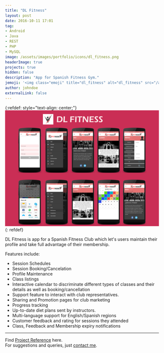 ```yaml
---
title: "DL Fitness"
layout: post
date: 2016-10-11 17:01
tag: 
- Android
- Java
- REST
- PHP
- MySQL
image: /assets/images/portfolio/icons/dl_fitness.png
headerImage: true
projects: true
hidden: false
description: "App for Spanish Fitness Gym."
jemoji: '<img class="emoji" title="dl_fitness" alt="dl_fitness" src="/assets/images/portfolio/icons/dl_fitness.png" height="20" width="20" align="absmiddle">'
author: johndoe
externalLink: false
---
```


{:refdef: style="text-align: center;"}
![Screenshot](/assets/images/portfolio/dl_fitness.png)
{: refdef}

DL Fitness is app for a Spanish Fitness Club which let's users maintain their profile and take full advantage of their membership. 

Features include:

- Session Schedules
- Session Booking/Cancelation
- Profile Maintenance
- Class listings
- Interactive calendar to discriminate different types of classes and their details as well as booking/cancellation
- Support feature to interact with club representatives.
- Sharing and Promotion pages for club marketing
- Progress tracking
- Up-to-date diet plans sent by instructors.
- Multi-language support for English/Spanish regions
- Customer feedback and rating for sessions they attended
- Class, Feedback and Membership expiry notifications

---

Find [Project Reference](https://www.upwork.com/jobs/~016c27a8fc7ad84221) here.<br />
For suggestions and queries, just [contact me](http://linkedin.com/in/xuhaibahmad).